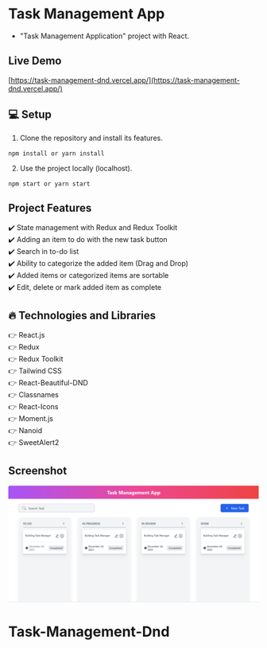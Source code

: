 # Task Management App

* "Task Management Application" project with React.

## Live Demo

[https://task-management-dnd.vercel.app/](https://task-management-dnd.vercel.app/)


## :computer: Setup

1. Clone the repository and install its features.

```
npm install or yarn install
```

2. Use the project locally (localhost).

```
npm start or yarn start
```

## Project Features

:heavy_check_mark: State management with Redux and Redux Toolkit <br />
:heavy_check_mark: Adding an item to do with the new task button <br />
:heavy_check_mark: Search in to-do list <br />
:heavy_check_mark: Ability to categorize the added item (Drag and Drop) <br />
:heavy_check_mark: Added items or categorized items are sortable <br />
:heavy_check_mark: Edit, delete or mark added item as complete <br />

## :fire: Technologies and Libraries

:point_right: React.js <br />
:point_right: Redux <br />
:point_right: Redux Toolkit <br />
:point_right: Tailwind CSS <br />
:point_right: React-Beautiful-DND <br />
:point_right: Classnames <br />
:point_right: React-Icons <br />
:point_right: Moment.js <br />
:point_right: Nanoid <br />
:point_right: SweetAlert2 <br />

## Screenshot

![./src/screenshot/screenshot1.jpg](./src/screenshot/screenshot1.png)
# Task-Management-Dnd
